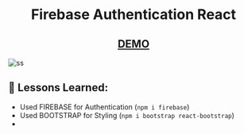 <h1 align='center'>Firebase Authentication React</h1>
<h2 align='center'><a href="" >DEMO</a></h2>

![ss](./ss.png)

## 🎯 Lessons Learned:

- Used FIREBASE for Authentication (`npm i firebase`)
- Used BOOTSTRAP for Styling (`npm i bootstrap react-bootstrap`)
-
